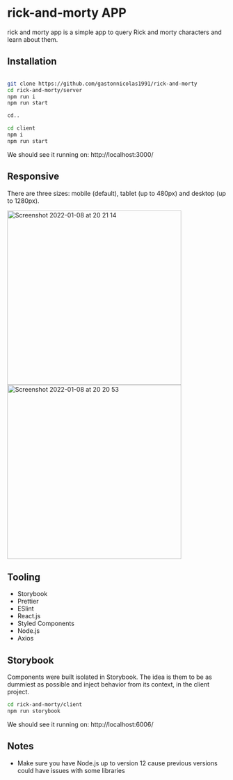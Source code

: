 # rick-and-morty APP

rick and morty app is a simple app to query Rick and morty characters and learn about them.

## Installation

```bash

git clone https://github.com/gastonnicolas1991/rick-and-morty
cd rick-and-morty/server
npm run i
npm run start

cd..

cd client
npm i
npm run start

```
We should see it running on: http://localhost:3000/

## Responsive
There are three sizes: mobile (default), tablet (up to 480px) and desktop (up to 1280px).

<img width="400" alt="Screenshot 2022-01-08 at 20 21 14" src="https://user-images.githubusercontent.com/97299740/148656988-d6e9a637-e673-40df-bdc7-6e6ba72305fa.png">      <img width="400" alt="Screenshot 2022-01-08 at 20 20 53" src="https://user-images.githubusercontent.com/97299740/148656994-91317172-6edd-48c7-8fff-339974e0ac49.png">


## Tooling

- Storybook
- Prettier
- ESlint
- React.js 
- Styled Components
- Node.js
- Axios
  
## Storybook

Components were built isolated in Storybook. The idea is them to be as dummiest as possible and inject behavior from its context, in the client project.

```bash
cd rick-and-morty/client
npm run storybook

```
We should see it running on: http://localhost:6006/

## Notes 

- Make sure you have Node.js up to version 12 cause previous versions could have issues with some libraries
